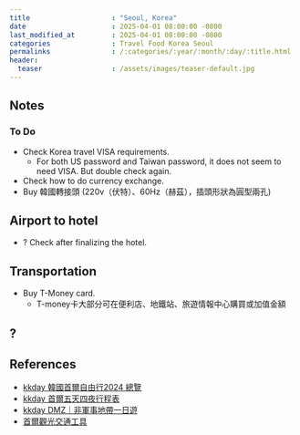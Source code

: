 ```yaml
---
title                    : "Seoul, Korea"
date                     : 2025-04-01 08:00:00 -0800
last_modified_at         : 2025-04-01 08:00:00 -0800
categories               : Travel Food Korea Seoul
permalinks               : /:categories/:year/:month/:day/:title.html
header:
  teaser                 : /assets/images/teaser-default.jpg
---
```


## Notes

### To Do

- Check Korea travel VISA requirements.
  - For both US password and Taiwan password, it does not seem to need VISA. But double check again.
- Check how to do currency exchange.
- Buy 韓國轉接頭 (220v（伏特）、60Hz（赫茲），插頭形狀為圓型兩孔)

## Airport to hotel

- ? Check after finalizing the hotel.

## Transportation

- Buy T-Money card.
  - T-money卡大部分可在便利店、地鐵站、旅遊情報中心購買或加值金額

## ?

## References

- [kkday 韓國首爾自由行2024 總覽](https://www.kkday.com/zh-tw/blog/11412/asia-korea-seoul-guide)
- [kkday 首爾五天四夜行程表](https://www.kkday.com/zh-tw/blog/3400/asia-korea-seoul-5-day-travel-guide)
- [kkday DMZ｜非軍事地帶一日遊](https://www.kkday.com/zh-tw/product/140484-seoul-dmz-demilitarized-zone-day-tour-korea)
- [首爾觀光交通工具](https://tchinese.visitseoul.net/transportation)
